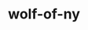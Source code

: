 ---
license: apache-2.0
title: wolf-of-ny
sdk: gradio
emoji: 🚀
colorFrom: yellow
colorTo: green
short_description: ji
sdk_version: 5.33.0
---